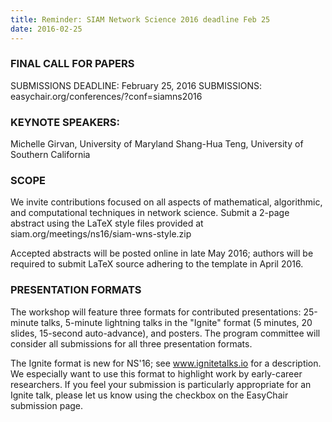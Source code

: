 ```yaml
---
title: Reminder: SIAM Network Science 2016 deadline Feb 25
date: 2016-02-25
---
```


### FINAL CALL FOR PAPERS


SUBMISSIONS DEADLINE: February 25, 2016
SUBMISSIONS: easychair.org/conferences/?conf=siamns2016

### KEYNOTE SPEAKERS:

Michelle Girvan, University of Maryland
Shang-Hua Teng, University of Southern California

### SCOPE

We invite contributions focused on all aspects of mathematical,
algorithmic, and computational techniques in network science.  Submit a
2-page abstract using the LaTeX style files provided at
siam.org/meetings/ns16/siam-wns-style.zip

Accepted abstracts will be posted online in late May 2016; authors will be
required to submit LaTeX source adhering to the template in April 2016.


### PRESENTATION FORMATS

The workshop will feature three formats for contributed presentations:
25-minute talks, 5-minute lightning talks in the "Ignite" format (5
minutes, 20 slides, 15-second auto-advance), and posters.  The program
committee will consider all submissions for all three presentation formats.

The Ignite format is new for NS'16; see www.ignitetalks.io for a
description.  We especially want to use this format to highlight work by
early-career researchers.  If you feel your submission is particularly
appropriate for an Ignite talk, please let us know using the checkbox on
the EasyChair submission page.